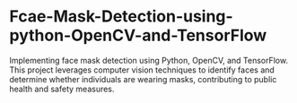 # Fcae-Mask-Detection-using-python-OpenCV-and-TensorFlow
Implementing face mask detection using Python, OpenCV, and TensorFlow. This project leverages computer vision techniques to identify faces and determine whether individuals are wearing masks, contributing to public health and safety measures.

